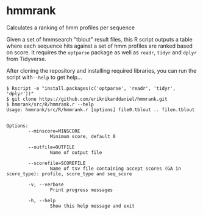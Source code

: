 # hmmrank
Calculates a ranking of hmm profiles per sequence

Given a set of hmmsearch "tblout" result files, this R script outputs a table where each sequence hits
against a set of hmm profiles are ranked based on score. It requires the `optparse` package as well as
`readr`, `tidyr` and `dplyr` from Tidyverse.

After cloning the repository and installing required libraries, you can run the script with`--help` to 
get help...

```
$ Rscript -e "install.packages(c('optparse', 'readr', 'tidyr', 'dplyr'))"
$ git clone https://github.com/erikrikarddaniel/hmmrank.git
$ hmmrank/src/R/hmmrank.r --help
Usage: hmmrank/src/R/hmmrank.r [options] file0.tblout .. filen.tblout


Options:
        --minscore=MINSCORE
                Minimum score, default 0

        --outfile=OUTFILE
                Name of output file

        --scorefile=SCOREFILE
                Name of tsv file containing accept scores (GA in score_type): profile, score_type and seq_score

        -v, --verbose
                Print progress messages

        -h, --help
                Show this help message and exit

```
